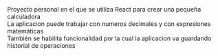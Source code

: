 

<div>Proyecto personal en el que se utiliza React para crear una pequeña calculadora</div>

<div>La aplicacion puede trabajar con numeros decimales y con expresiones matemáticas</div>
<div>También se habilita funcionalidad por la cual la aplicacion va guardando historial de operaciones</div>